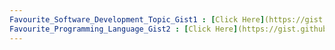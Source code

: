 ```yaml
---
Favourite_Software_Development_Topic_Gist1 : [Click Here](https://gist.github.com/DevJSter/24dd1e88e8ebb617015f55d2e7d928a0)
Favourite_Programming_Language_Gist2 : [Click Here](https://gist.github.com/DevJSter/f0369344ec8c4aab3f3c366808012fc8)
---
```

